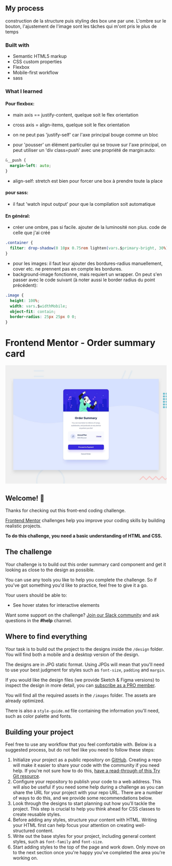 ## My process

construction de la structure puis styling des box une par une.
L'ombre sur le bouton, l'ajustement de l'image sont les tâches qui m'ont pris le plus de temps

### Built with

- Semantic HTML5 markup
- CSS custom properties
- Flexbox
- Mobile-first workflow
- sass

### What I learned

#### Pour flexbox:

- main axis == justify-content, quelque soit le flex orientation

- cross axis = align-items, quelque soit le flex orientation

- on ne peut pas 'justify-self' car l'axe principal bouge comme un bloc

- pour 'pousser' un élément particulier qui se trouve sur l'axe principal, on peut utiliser un 'div class=push' avec une propriété de margin:auto:

```css
&__push {
  margin-left: auto;
}
```

- align-self: stretch est bien pour forcer une box à prendre toute la place

#### pour sass:

- il faut 'watch input output' pour que la compilation soit automatique

#### En général:

- créer une ombre, pas si facile. ajouter de la luminosité non plus. code de celle que j'ai créé

```css
.container {
  filter: drop-shadow(0 10px 0.75rem lighten(vars.$primary-bright, 30%));
}
```

- pour les images: il faut leur ajouter des bordures-radius manuellement, cover etc. ne prennent pas en compte les bordures.
- background-image fonctionne, mais requiert un wrapper. On peut s'en passer avec le code suivant (à noter aussi le border radius du point précédent):

```css
.image {
  height: 100%;
  width: vars.$widthMobile;
  object-fit: contain;
  border-radius: 25px 25px 0 0;
}
```

# Frontend Mentor - Order summary card

![Design preview for the Order summary card coding challenge](./design/desktop-preview.jpg)

## Welcome! 👋

Thanks for checking out this front-end coding challenge.

[Frontend Mentor](https://www.frontendmentor.io) challenges help you improve your coding skills by building realistic projects.

**To do this challenge, you need a basic understanding of HTML and CSS.**

## The challenge

Your challenge is to build out this order summary card component and get it looking as close to the design as possible.

You can use any tools you like to help you complete the challenge. So if you've got something you'd like to practice, feel free to give it a go.

Your users should be able to:

- See hover states for interactive elements

Want some support on the challenge? [Join our Slack community](https://www.frontendmentor.io/slack) and ask questions in the **#help** channel.

## Where to find everything

Your task is to build out the project to the designs inside the `/design` folder. You will find both a mobile and a desktop version of the design.

The designs are in JPG static format. Using JPGs will mean that you'll need to use your best judgment for styles such as `font-size`, `padding` and `margin`.

If you would like the design files (we provide Sketch & Figma versions) to inspect the design in more detail, you can [subscribe as a PRO member](https://www.frontendmentor.io/pro).

You will find all the required assets in the `/images` folder. The assets are already optimized.

There is also a `style-guide.md` file containing the information you'll need, such as color palette and fonts.

## Building your project

Feel free to use any workflow that you feel comfortable with. Below is a suggested process, but do not feel like you need to follow these steps:

1. Initialize your project as a public repository on [GitHub](https://github.com/). Creating a repo will make it easier to share your code with the community if you need help. If you're not sure how to do this, [have a read-through of this Try Git resource](https://try.github.io/).
2. Configure your repository to publish your code to a web address. This will also be useful if you need some help during a challenge as you can share the URL for your project with your repo URL. There are a number of ways to do this, and we provide some recommendations below.
3. Look through the designs to start planning out how you'll tackle the project. This step is crucial to help you think ahead for CSS classes to create reusable styles.
4. Before adding any styles, structure your content with HTML. Writing your HTML first can help focus your attention on creating well-structured content.
5. Write out the base styles for your project, including general content styles, such as `font-family` and `font-size`.
6. Start adding styles to the top of the page and work down. Only move on to the next section once you're happy you've completed the area you're working on.
